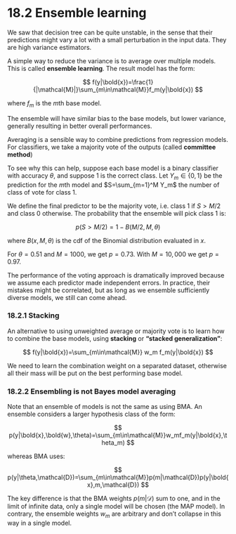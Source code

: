 # 18.2 Ensemble learning

We saw that decision tree can be quite unstable, in the sense that their predictions might vary a lot with a small perturbation in the input data. They are high variance estimators.

A simple way to reduce the variance is to average over multiple models. This is called **ensemble learning**. The result model has the form:

$$
f(y|\bold{x})=\frac{1}{|\mathcal{M}|}\sum_{m\in\mathcal{M}}f_m(y|\bold{x})
$$

where $f_m$ is the $m$th base model.

The ensemble will have similar bias to the base models, but lower variance, generally resulting in better overall performances.

Averaging is a sensible way to combine predictions from regression models. For classifiers, we take a majority vote of the outputs (called **committee method**)

To see why this can help, suppose each base model is a binary classifier with accuracy $\theta$, and suppose 1 is the correct class. Let $Y_m\in\{0,1\}$ be the prediction for the $m$th model and $S=\sum_{m=1}^M Y_m$ the number of class of vote for class 1.

We define the final predictor to be the majority vote, i.e. class 1 if $S>M/2$ and class 0 otherwise. The probability that the ensemble will pick class 1 is:

$$
p(S>M/2)=1-B(M/2,M,\theta)
$$

where $B(x,M,\theta)$ is the cdf of the Binomial distribution evaluated in $x$.

For $\theta=0.51$ and $M=1000$, we get $p=0.73$. With $M=10,000$ we get $p=0.97$.

The performance of the voting approach is dramatically improved because we assume each predictor made independent errors. In practice, their mistakes might be correlated, but as long as we ensemble sufficiently diverse models, we still can come ahead.

### 18.2.1 Stacking

An alternative to using unweighted average or majority vote is to learn how to combine the base models, using **stacking** or **“stacked generalization”**:

$$
f(y|\bold{x})=\sum_{m\in\mathcal{M}} w_m f_m(y|\bold{x})
$$

We need to learn the combination weight on a separated dataset, otherwise all their mass will be put on the best performing base model.

### 18.2.2 Ensembling is not Bayes model averaging

Note that an ensemble of models is not the same as using BMA. An ensemble considers a larger hypothesis class of the form:

$$
p(y|\bold{x},\bold{w},\theta)=\sum_{m\in\mathcal{M}}w_mf_m(y|\bold{x},\theta_m)
$$

whereas BMA uses:

$$
p(y|\theta,\mathcal{D})=\sum_{m\in\mathcal{M}}p(m|\mathcal{D})p(y|\bold{x},m,\mathcal{D})
$$

The key difference is that the BMA weights $p(m|\mathcal{D})$ sum to one, and in the limit of infinite data, only a single model will be chosen (the MAP model). In contrary, the ensemble weights $w_m$ are arbitrary and don’t collapse in this way in a single model.